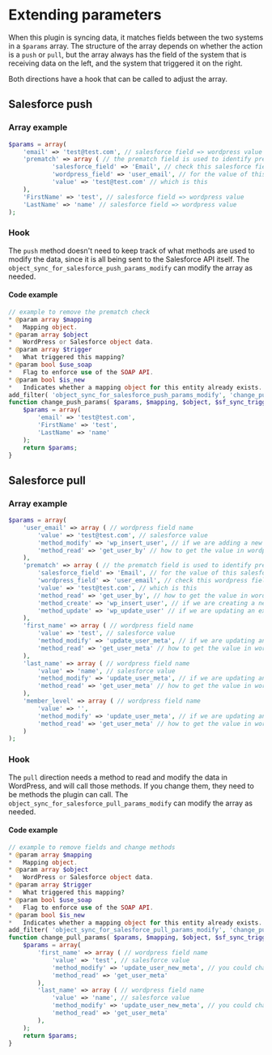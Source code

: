 # Extending parameters

When this plugin is syncing data, it matches fields between the two systems in a `$params` array. The structure of the array depends on whether the action is a `push` or `pull`, but the array always has the field of the system that is receiving data on the left, and the system that triggered it on the right.

Both directions have a hook that can be called to adjust the array.

## Salesforce push

### Array example

```php
$params = array(
    'email' => 'test@test.com', // salesforce field => wordpress value
    'prematch' => array ( // the prematch field is used to identify pre-existing records that haven't yet been mapped
            'salesforce_field' => 'Email', // check this salesforce field
            'wordpress_field' => 'user_email', // for the value of this wordpress field
            'value' => 'test@test.com' // which is this
    ),
    'FirstName' => 'test', // salesforce field => wordpress value
    'LastName' => 'name' // salesforce field => wordpress value
);
```

### Hook

The `push` method doesn't need to keep track of what methods are used to modify the data, since it is all being sent to the Salesforce API itself. The `object_sync_for_salesforce_push_params_modify` can modify the array as needed.

#### Code example

```php
// example to remove the prematch check
* @param array $mapping
*   Mapping object.
* @param array $object
*   WordPress or Salesforce object data.
* @param array $trigger
*   What triggered this mapping?
* @param bool $use_soap
*   Flag to enforce use of the SOAP API.
* @param bool $is_new
*   Indicates whether a mapping object for this entity already exists.
add_filter( 'object_sync_for_salesforce_push_params_modify', 'change_push_params', 10, 6 );
function change_push_params( $params, $mapping, $object, $sf_sync_trigger, $use_soap, $is_new ) {
    $params = array(
        'email' => 'test@test.com',
        'FirstName' => 'test',
        'LastName' => 'name'
    );
    return $params;
}
```

## Salesforce pull

### Array example

```php
$params = array(
    'user_email' => array ( // wordpress field name
        'value' => 'test@test.com', // salesforce value
        'method_modify' => 'wp_insert_user', // if we are adding a new wordpress record, it's part of this method
        'method_read' => 'get_user_by' // how to get the value in wordpress
    ),
    'prematch' => array ( // the prematch field is used to identify pre-existing records that 
        'salesforce_field' => 'Email', // for the value of this salesforce field
        'wordpress_field' => 'user_email', // check this wordpress field
        'value' => 'test@test.com', // which is this
        'method_read' => 'get_user_by', // how to get the value in wordpress
        'method_create' => 'wp_insert_user', // if we are creating a new wordpress record, it's part of this method
        'method_update' => 'wp_update_user' // if we are updating an existing wordpress record, it's part of this method
    ),
    'first_name' => array ( // wordpress field name
        'value' => 'test', // salesforce value
        'method_modify' => 'update_user_meta', // if we are updating an existing wordpress record, it's part of this method
        'method_read' => 'get_user_meta' // how to get the value in wordpress
    ),
    'last_name' => array ( // wordpress field name
        'value' => 'name', // salesforce value
        'method_modify' => 'update_user_meta', // if we are updating an existing wordpress record, it's part of this method
        'method_read' => 'get_user_meta' // how to get the value in wordpress
    ),
    'member_level' => array ( // wordpress field name
        'value' => '',
        'method_modify' => 'update_user_meta', // if we are updating an existing wordpress record, it's part of this method
        'method_read' => 'get_user_meta' // how to get the value in wordpress
    )
);
```

### Hook

The `pull` direction needs a method to read and modify the data in WordPress, and will call those methods. If you change them, they need to be methods the plugin can call. The `object_sync_for_salesforce_pull_params_modify` can modify the array as needed.

#### Code example

```php
// example to remove fields and change methods
* @param array $mapping
*   Mapping object.
* @param array $object
*   WordPress or Salesforce object data.
* @param array $trigger
*   What triggered this mapping?
* @param bool $use_soap
*   Flag to enforce use of the SOAP API.
* @param bool $is_new
*   Indicates whether a mapping object for this entity already exists.
add_filter( 'object_sync_for_salesforce_pull_params_modify', 'change_pull_params', 10, 6 );
function change_pull_params( $params, $mapping, $object, $sf_sync_trigger, $use_soap, $is_new ) {
    $params = array(
        'first_name' => array ( // wordpress field name
            'value' => 'test', // salesforce value
            'method_modify' => 'update_user_new_meta', // you could change the method here
            'method_read' => 'get_user_meta'
        ),
        'last_name' => array ( // wordpress field name
            'value' => 'name', // salesforce value
            'method_modify' => 'update_user_new_meta', // you could change the method here
            'method_read' => 'get_user_meta'
        ),
    );
    return $params;
}
```